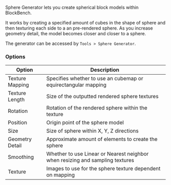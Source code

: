 Sphere Generator lets you create spherical block models within BlockBench.

It works by creating a specified amount of cubes in the shape of sphere and then texturing each side to a an pre-rendered sphere.
As you increase geometry detail, the model becomes closer and closer to a sphere.

The generator can be accessed by `Tools > Sphere Generator`.

### Options

| Option          | Description                                                                   |
| --------------- | ----------------------------------------------------------------------------- |
| Texture Mapping | Specifies whether to use an cubemap or equirectangular mapping                |
| Texture Length  | Size of the outputted rendered sphere textures                                |
| Rotation        | Rotation of the rendered sphere within the texture                            |
| Position        | Origin point of the sphere model                                              |
| Size            | Size of sphere within X, Y, Z directions                                      |
| Geometry Detail | Approximate amount of elements to create the sphere                           |
| Smoothing       | Whether to use Linear or Nearest neighbor when resizing and sampling textures |
| Texture         | Images to use for the sphere texture dependent on mapping                     |
